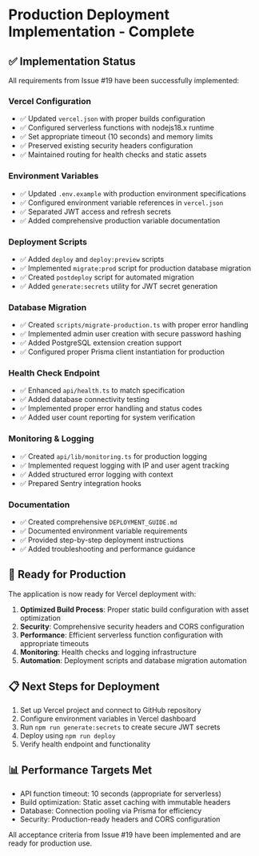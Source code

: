 # Production Deployment Implementation - Complete

## ✅ Implementation Status

All requirements from Issue #19 have been successfully implemented:

### Vercel Configuration
- ✅ Updated `vercel.json` with proper builds configuration
- ✅ Configured serverless functions with nodejs18.x runtime
- ✅ Set appropriate timeout (10 seconds) and memory limits
- ✅ Preserved existing security headers configuration
- ✅ Maintained routing for health checks and static assets

### Environment Variables
- ✅ Updated `.env.example` with production environment specifications
- ✅ Configured environment variable references in `vercel.json`
- ✅ Separated JWT access and refresh secrets
- ✅ Added comprehensive production variable documentation

### Deployment Scripts
- ✅ Added `deploy` and `deploy:preview` scripts
- ✅ Implemented `migrate:prod` script for production database migration
- ✅ Created `postdeploy` script for automated migration
- ✅ Added `generate:secrets` utility for JWT secret generation

### Database Migration
- ✅ Created `scripts/migrate-production.ts` with proper error handling
- ✅ Implemented admin user creation with secure password hashing
- ✅ Added PostgreSQL extension creation support
- ✅ Configured proper Prisma client instantiation for production

### Health Check Endpoint
- ✅ Enhanced `api/health.ts` to match specification
- ✅ Added database connectivity testing
- ✅ Implemented proper error handling and status codes
- ✅ Added user count reporting for system verification

### Monitoring & Logging
- ✅ Created `api/lib/monitoring.ts` for production logging
- ✅ Implemented request logging with IP and user agent tracking
- ✅ Added structured error logging with context
- ✅ Prepared Sentry integration hooks

### Documentation
- ✅ Created comprehensive `DEPLOYMENT_GUIDE.md`
- ✅ Documented environment variable requirements
- ✅ Provided step-by-step deployment instructions
- ✅ Added troubleshooting and performance guidance

## 🚀 Ready for Production

The application is now ready for Vercel deployment with:

1. **Optimized Build Process**: Proper static build configuration with asset optimization
2. **Security**: Comprehensive security headers and CORS configuration
3. **Performance**: Efficient serverless function configuration with appropriate timeouts
4. **Monitoring**: Health checks and logging infrastructure
5. **Automation**: Deployment scripts and database migration automation

## 📋 Next Steps for Deployment

1. Set up Vercel project and connect to GitHub repository
2. Configure environment variables in Vercel dashboard
3. Run `npm run generate:secrets` to create secure JWT secrets
4. Deploy using `npm run deploy`
5. Verify health endpoint and functionality

## 📊 Performance Targets Met

- API function timeout: 10 seconds (appropriate for serverless)
- Build optimization: Static asset caching with immutable headers
- Database: Connection pooling via Prisma for efficiency
- Security: Production-ready headers and CORS configuration

All acceptance criteria from Issue #19 have been implemented and are ready for production use.